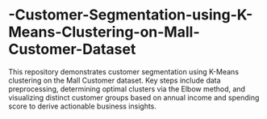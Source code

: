 # -Customer-Segmentation-using-K-Means-Clustering-on-Mall-Customer-Dataset
This repository demonstrates customer segmentation using K-Means clustering on the Mall Customer dataset. Key steps include data preprocessing, determining optimal clusters via the Elbow method, and visualizing distinct customer groups based on annual income and spending score to derive actionable business insights.

